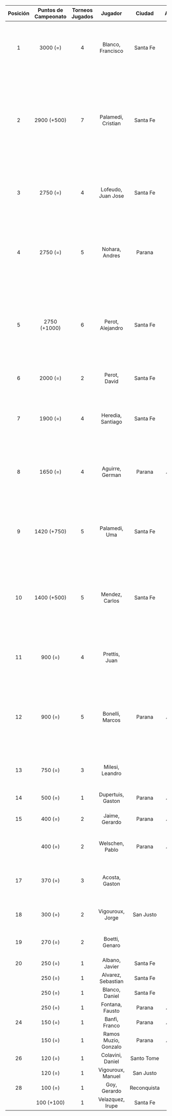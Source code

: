 |  Posición  |  Puntos de Campeonato  |  Torneos Jugados  |       Jugador        |   Ciudad    |  Afiliación  |                                  Puntos sumados                                   |
|:----------:|:----------------------:|:-----------------:|:--------------------:|:-----------:|:------------:|:---------------------------------------------------------------------------------:|
|     1      |        3000 (=)        |         4         |  Blanco, Francisco   |  Santa Fe   |   Atemeli    |                  1000 (T06) + 750 (T04) + 750 (T03) + 500 (T05)                   |
|     2      |      2900 (+500)       |         7         |  Palamedi, Cristian  |  Santa Fe   |   Atemeli    | 750 (T02) + 750 (T01) + 500 (T07) + 250 (T03) + 250 (T05) + 250 (T06) + 150 (T04) |
|     3      |        2750 (=)        |         4         |  Lofeudo, Juan Jose  |  Santa Fe   |   Atemeli    |                  1000 (T05) + 750 (T06) + 500 (T04) + 500 (T03)                   |
|     4      |        2750 (=)        |         5         |    Nohara, Andres    |   Parana    |              |            1000 (T02) + 750 (T05) + 500 (T01) + 250 (T06) + 250 (T04)             |
|     5      |      2750 (+1000)      |         6         |   Perot, Alejandro   |  Santa Fe   |   Atemeli    |      1000 (T07) + 500 (T06) + 500 (T01) + 250 (T05) + 250 (T04) + 250 (T03)       |
|     6      |        2000 (=)        |         2         |     Perot, David     |  Santa Fe   |   Atemeli    |                              1000 (T04) + 1000 (T03)                              |
|     7      |        1900 (=)        |         4         |  Heredia, Santiago   |  Santa Fe   |   Atemeli    |                  1000 (T01) + 500 (T03) + 250 (T05) + 150 (T04)                   |
|     8      |        1650 (=)        |         4         |   Aguirre, German    |   Parana    |   Aspatem    |                   500 (T05) + 500 (T06) + 500 (T02) + 150 (T04)                   |
|     9      |      1420 (+750)       |         5         |    Palamedi, Uma     |  Santa Fe   |   Atemeli    |             750 (T07) + 250 (T02) + 150 (T06) + 150 (T05) + 120 (T04)             |
|     10     |      1400 (+500)       |         5         |    Mendez, Carlos    |  Santa Fe   |   Atemeli    |             500 (T07) + 250 (T05) + 250 (T01) + 250 (T03) + 150 (T06)             |
|     11     |        900 (=)         |         4         |    Prettis, Juan     |             |              |                   500 (T02) + 150 (T03) + 150 (T04) + 100 (T05)                   |
|     12     |        900 (=)         |         5         |   Bonelli, Marcos    |   Parana    |   Aspatem    |             250 (T02) + 250 (T01) + 150 (T06) + 150 (T04) + 100 (T05)             |
|     13     |        750 (=)         |         3         |   Milesi, Leandro    |             |              |                         250 (T06) + 250 (T01) + 250 (T04)                         |
|     14     |        500 (=)         |         1         |  Dupertuis, Gaston   |   Parana    |   Aspatem    |                                     500 (T04)                                     |
|     15     |        400 (=)         |         2         |    Jaime, Gerardo    |   Parana    |   Aspatem    |                               250 (T02) + 150 (T04)                               |
|            |        400 (=)         |         2         |   Welschen, Pablo    |   Parana    |   Aspatem    |                               250 (T02) + 150 (T04)                               |
|     17     |        370 (=)         |         3         |    Acosta, Gaston    |             |              |                         150 (T02) + 120 (T04) + 100 (T06)                         |
|     18     |        300 (=)         |         2         |   Vigouroux, Jorge   |  San Justo  | Tiro Federal |                               150 (T06) + 150 (T04)                               |
|     19     |        270 (=)         |         2         |    Boetti, Genaro    |             |              |                               150 (T06) + 120 (T04)                               |
|     20     |        250 (=)         |         1         |    Albano, Javier    |  Santa Fe   |   Atemeli    |                                     250 (T03)                                     |
|            |        250 (=)         |         1         |  Alvarez, Sebastian  |  Santa Fe   |   Atemeli    |                                     250 (T01)                                     |
|            |        250 (=)         |         1         |    Blanco, Daniel    |  Santa Fe   |   Atemeli    |                                     250 (T04)                                     |
|            |        250 (=)         |         1         |   Fontana, Fausto    |   Parana    |   Aspatem    |                                     250 (T06)                                     |
|     24     |        150 (=)         |         1         |    Banfi, Franco     |   Parana    |   Aspatem    |                                     150 (T06)                                     |
|            |        150 (=)         |         1         | Ramos Muzio, Gonzalo |   Parana    |   Aspatem    |                                     150 (T06)                                     |
|     26     |        120 (=)         |         1         |   Colavini, Daniel   | Santo Tome  |   Atemeli    |                                     120 (T04)                                     |
|            |        120 (=)         |         1         |  Vigouroux, Manuel   |  San Justo  | Tiro Federal |                                     120 (T04)                                     |
|     28     |        100 (=)         |         1         |     Goy, Gerardo     | Reconquista |    ATMAR     |                                     100 (T03)                                     |
|            |       100 (+100)       |         1         |   Velazquez, Irupe   |  Santa Fe   |   Atemeli    |                                     100 (T07)                                     |